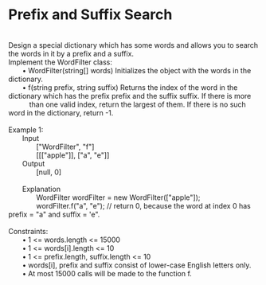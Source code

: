 <h1>Prefix and Suffix Search</h1>
<p><br>
Design a special dictionary which has some words and allows you to search the words in it by a prefix and a suffix.<br>
Implement the WordFilter class:<br>
&emsp;&emsp;•	WordFilter(string[] words) Initializes the object with the words in the dictionary.<br>
&emsp;&emsp;•	f(string prefix, string suffix) Returns the index of the word in the dictionary which has the prefix prefix and the suffix suffix. If there is more &emsp;&emsp;&emsp;than one valid index, return the largest of them. If there is no such word in the dictionary, return -1.<br>
<br> 
Example 1:<br>
&emsp;&emsp;Input<br>
&emsp;&emsp;&emsp;&emsp;["WordFilter", "f"]<br>
&emsp;&emsp;&emsp;&emsp;[[["apple"]], ["a", "e"]]<br>
&emsp;&emsp;Output<br>
&emsp;&emsp;&emsp;&emsp;[null, 0]<br>
<br>
&emsp;&emsp;Explanation<br>
&emsp;&emsp;&emsp;&emsp;WordFilter wordFilter = new WordFilter(["apple"]);<br>
&emsp;&emsp;&emsp;&emsp;wordFilter.f("a", "e"); // return 0, because the word at index 0 has prefix = "a" and suffix = 'e".<br>
<br>
Constraints:<br>
&emsp;&emsp;•	1 <= words.length <= 15000<br>
&emsp;&emsp;•	1 <= words[i].length <= 10<br>
&emsp;&emsp;•	1 <= prefix.length, suffix.length <= 10<br>
&emsp;&emsp;•	words[i], prefix and suffix consist of lower-case English letters only.<br>
&emsp;&emsp;•	At most 15000 calls will be made to the function f.<br>
<br></p>

